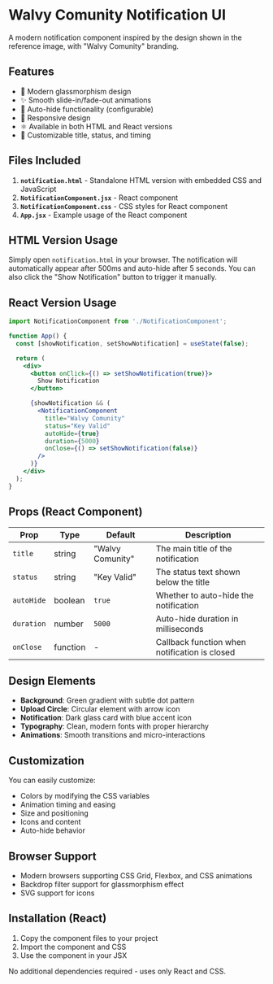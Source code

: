 # Walvy Comunity Notification UI

A modern notification component inspired by the design shown in the reference image, with "Walvy Comunity" branding.

## Features

- 🎨 Modern glassmorphism design
- ✨ Smooth slide-in/fade-out animations
- 🔄 Auto-hide functionality (configurable)
- 📱 Responsive design
- ⚛️ Available in both HTML and React versions
- 🎯 Customizable title, status, and timing

## Files Included

1. **`notification.html`** - Standalone HTML version with embedded CSS and JavaScript
2. **`NotificationComponent.jsx`** - React component
3. **`NotificationComponent.css`** - CSS styles for React component
4. **`App.jsx`** - Example usage of the React component

## HTML Version Usage

Simply open `notification.html` in your browser. The notification will automatically appear after 500ms and auto-hide after 5 seconds. You can also click the "Show Notification" button to trigger it manually.

## React Version Usage

```jsx
import NotificationComponent from './NotificationComponent';

function App() {
  const [showNotification, setShowNotification] = useState(false);

  return (
    <div>
      <button onClick={() => setShowNotification(true)}>
        Show Notification
      </button>

      {showNotification && (
        <NotificationComponent
          title="Walvy Comunity"
          status="Key Valid"
          autoHide={true}
          duration={5000}
          onClose={() => setShowNotification(false)}
        />
      )}
    </div>
  );
}
```

## Props (React Component)

| Prop | Type | Default | Description |
|------|------|---------|-------------|
| `title` | string | "Walvy Comunity" | The main title of the notification |
| `status` | string | "Key Valid" | The status text shown below the title |
| `autoHide` | boolean | `true` | Whether to auto-hide the notification |
| `duration` | number | `5000` | Auto-hide duration in milliseconds |
| `onClose` | function | - | Callback function when notification is closed |

## Design Elements

- **Background**: Green gradient with subtle dot pattern
- **Upload Circle**: Circular element with arrow icon
- **Notification**: Dark glass card with blue accent icon
- **Typography**: Clean, modern fonts with proper hierarchy
- **Animations**: Smooth transitions and micro-interactions

## Customization

You can easily customize:
- Colors by modifying the CSS variables
- Animation timing and easing
- Size and positioning
- Icons and content
- Auto-hide behavior

## Browser Support

- Modern browsers supporting CSS Grid, Flexbox, and CSS animations
- Backdrop filter support for glassmorphism effect
- SVG support for icons

## Installation (React)

1. Copy the component files to your project
2. Import the component and CSS
3. Use the component in your JSX

No additional dependencies required - uses only React and CSS.